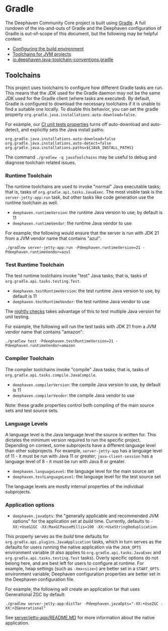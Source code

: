 # Gradle

The Deephaven Community Core project is built using [Gradle](https://docs.gradle.org/8.7/userguide/userguide.html).
A full rundown of the ins-and-outs of Gradle and the Deephaven configuration of Gradle is out-of-scope of this document, but the following may be helpful context:

* [Configuring the build environment](https://docs.gradle.org/8.7/userguide/build_environment.html)
* [Toolchains for JVM projects](https://docs.gradle.org/8.7/userguide/toolchains.html)
* [io.deephaven.java-toolchain-conventions.gradle](buildSrc/src/main/groovy/io.deephaven.java-toolchain-conventions.gradle)

## Toolchains

This project uses toolchains to configure how different Gradle tasks are run.
This means that the JDK used for the Gradle daemon may not be the same JDK used for the Gradle client (where tasks are executed).
By default, Gradle is configured to download the necessary toolchains if it is unable to find a suitable one locally.
To disable this behavior, you can set the gradle property `org.gradle.java.installations.auto-download=false`.

For example, our [CI unit tests properties](.github/scripts/gradle-properties.sh) turns off auto-download and auto-detect,
and explicitly sets the Java install paths:

```properties
org.gradle.java.installations.auto-download=false
org.gradle.java.installations.auto-detect=false
org.gradle.java.installations.paths=${JAVA_INSTALL_PATHS}
```

The command `./gradlew -q javaToolchains` may be useful to debug and diagnose toolchain related issues.

### Runtime Toolchain

The runtime toolchains are used to invoke "normal" Java executable tasks; that is, tasks of `org.gradle.api.tasks.JavaExec`.
The most visible task is the `server-jetty-app:run` task, but other tasks like code generation use the runtime toolchain
as well.

* `deephaven.runtimeVersion`: the runtime Java version to use; by default is 11
* `deephaven.runtimeVendor`: the runtime Java vendor to use

For example, the following would ensure that the server is run with JDK 21 from a JVM vendor name that contains "azul":

`./gradlew server-jetty-app:run -Pdeephaven.runtimeVersion=21 -Pdeephaven.runtimeVendor=azul`

### Test Runtime Toolchain

The test runtime toolchains invoke "test" Java tasks; that is, tasks of `org.gradle.api.tasks.testing.Test`.

* `deephaven.testRuntimeVersion`: the test runtime Java version to use, by default is 11
* `deephaven.testRuntimeVendor`: the test runtime Java vendor to use

The [nightly checks](.github/workflows/nightly-check-ci.yml) takes advantage of this to test multiple Java version for
unit testing.

For example, the following will run the test tasks with JDK 21 from a JVM vendor name that contains "amazon":

`./gradlew test -Pdeephaven.testRuntimeVersion=21 -Pdeephaven.runtimeVendor=amazon`

### Compiler Toolchain

The compiler toolchains invoke "compile" Java tasks; that is, tasks of `org.gradle.api.tasks.compile.JavaCompile`.

* `deephaven.compilerVersion`: the compile Java version to use, by default is 11
* `deephaven.compilerVendor`: the compile Java vendor to use

Note: these gradle properties control both compiling of the main source sets and test source sets.

### Language Levels

A language level is the Java language level the source is written for. This dictates the minimum version required to run
the specific project. Depending on context, some subprojects have a different language level than other subprojects. For
example, `server-jetty-app` has a language level of 11 - it must be run with Java 11 or greater;
`java-client-session` has a language level of 8 - it must be run with Java 8 or greater.

* `deephaven.languageLevel`: the language level for the main source set
* `deephaven.testLanguageLevel`: the language level for the test source set

The language levels are mostly internal properties of the individual subprojects.

### Application options

* `deephaven.javaOpts`: the "generally applicable and recommended JVM options" for the application set at _build_ time. 
Currently, defaults to `-XX:+UseG1GC -XX:MaxGCPauseMillis=100 -XX:+UseStringDeduplication`.

This property serves as the _build_ time defaults for `org.gradle.api.plugins.JavaApplication` tasks, which in
turn serves as the defaults for users running the native application via the `JAVA_OPTS` environment variable (it also
applies to `org.gradle.api.tasks.JavaExec` and `org.gradle.api.tasks.testing.Test` tasks). Overly specific options do
not belong here, and are best left for users to configure at _runtime_. For example, heap settings (such as `-Xmx<size>`)
are better set in a `START_OPTS` environment variable; Deephaven configuration properties are better set in the
Deephaven configuration file.

For example, the following will create an application tar that uses Generational ZGC by default:

`./gradlew server-jetty-app:distTar -Pdeephaven.javaOpts="-XX:+UseZGC -XX:+ZGenerational"`

See [server/jetty-app/README.MD](server/jetty-app/README.md) for more information about
the native application.
